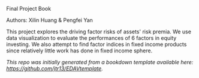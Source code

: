 Final Project Book

Authors: Xilin Huang & Pengfei Yan

This project explores the driving factor risks of assets' risk premia. We use data visualization to evaluate the performances of 6 factors in equity investing. We also attempt to find factor indices in fixed income products since relatively little work has done in fixed income sphere.

*This repo was initially generated from a bookdown template available here: https://github.com/jtr13/EDAVtemplate.*	

